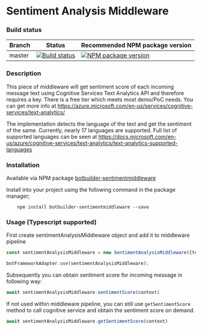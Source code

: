 # Sentiment Analysis Middleware

### Build status

| Branch | Status                                                       | Recommended NPM package version                              |
| ------ | ------------------------------------------------------------ | ------------------------------------------------------------ |
| master | [![Build status](https://api.travis-ci.org/MarekLani/botframework-sentiment-middleware-js.svg?branch=master)](https://travis-ci.org/MarekLani/botframework-sentiment-middleware-js/) | [![NPM package version](https://d25lcipzij17d.cloudfront.net/badge.svg?id=js&type=6&v=1.0.3&x2=0)](https://www.npmjs.com/package/botbuilder-sentimentmiddleware) |

### Description
This piece of middleware will get sentiment score of each incoming message text using Cognitive Services Text Analytics API and therefore requires a key. There is a free tier which meets most demo/PoC needs.  You can get more info at https://azure.microsoft.com/en-us/services/cognitive-services/text-analytics/

The implementation detects the language of the text and get the sentiment of the same. Currently, nearly 17 languages are supported. Full list of supported languages can be seen at https://docs.microsoft.com/en-us/azure/cognitive-services/text-analytics/text-analytics-supported-languages

### Installation

Available via NPM package [botbuilder-sentimentmiddleware](https://www.npmjs.com/package/botbuilder-sentimentmiddleware/)

Install into your project using the following command in the package manager;
```
    npm install botbuilder-sentimentmiddleware --save
```

### Usage (Typescript supported)

First create sentimentAnalysisMiddleware object and add it to middleware pipeline

```typescript
const sentimentAnalysisMiddleware = new SentimentAnalysisMiddleware({textAnalyticsAzureRegion:'{e.g. westeurope}', textAnalyticsKey:'{your text analytics key}',language:'en'})

botFrameworkAdapter.use(sentimentAnalysisMiddleware);
```

Subsequently you can obtain sentiment score for incoming message in following way:

```typescript
await sentimentAnalysisMiddleware.sentimentScore(context)
```

If not used within middleware pipeline, you can still use `getSentimentScore` method to call cognitive service and obtain the sentiment score on demand.

```typescript
await sentimentAnalysisMiddleware.getSentimentScore(context)
```